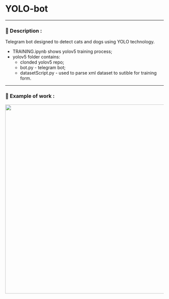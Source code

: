 # YOLO-bot

---
### :mag_right: Description :
Telegram bot designed to detect cats and dogs using YOLO technology.
- TRAINING.ipynb shows yolov5 training process;
- yolov5 folder contains:
    - clonded yolov5 repo;
    - bot.py - telegram bot;
    - datasetScript.py - used to parse xml dataset to sutible for training form.
---

### :briefcase: Example of work :
<img src="https://user-images.githubusercontent.com/51875349/180973591-6a9616ec-4bc6-4a7c-b2af-9b109edb8be5.png" width="600"> </img>
